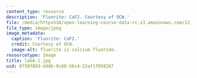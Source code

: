 ```yaml
---
content_type: resource
description: 'Fluorite: CaF2. Courtesy of OCW.'
file: /media/https%3A/open-learning-course-data-rc.s3.amazonaws.com/12-108-structure-of-earth-materials-fall-2004/0758f883d48b9c6056c422af1f858267_lab4-1.jpg
file_type: image/jpeg
image_metadata:
  caption: 'Fluorite: CaF2.'
  credit: Courtesy of OCW.
  image-alt: fluorite is calcium fluoride.
resourcetype: Image
title: lab4-1.jpg
uid: 0758f883-d48b-9c60-56c4-22af1f858267
---
```

